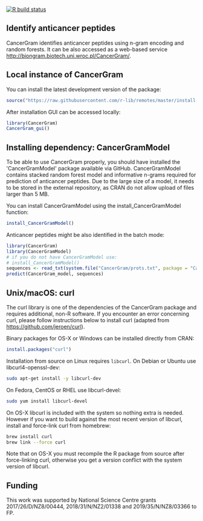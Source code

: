 [![R build status](https://github.com/BioGenies/CancerGram/workflows/R-CMD-check/badge.svg)](https://github.com/BioGenies/CancerGram/actions)


Identify anticancer peptides
-------------------------

CancerGram identifies anticancer peptides using n-gram encoding and random forests. It can be also accessed as a web-based service http://biongram.biotech.uni.wroc.pl/CancerGram/. 

Local instance of CancerGram
------------------------

You can install the latest development version of the package:

```R
source("https://raw.githubusercontent.com/r-lib/remotes/master/install-github.R")$value("BioGenies/CancerGram")
```

After installation GUI can be accessed locally:

```R
library(CancerGram)
CancerGram_gui()
```


Installing dependency: CancerGramModel
------------------------
To be able to use CancerGram properly, you should have installed the 'CancerGramModel' package available via GitHub. 
CancerGramModel contains stacked random forest model and informative n-grams required for prediction of anticancer peptides.
Due to the large size of a model, it needs to be stored in the external repository, as CRAN do not allow upload of files
larger than 5 MB. 

You can install CancerGramModel using the install_CancerGramModel function:

```R
install_CancerGramModel()
```

Anticancer peptides might be also identified in the batch mode:

```R
library(CancerGram)
library(CancerGramModel)
# if you do not have CancerGramModel use:
# install_CancerGramModel()
sequences <- read_txt(system.file("CancerGram/prots.txt", package = "CancerGram"))
predict(CancerGram_model, sequences)
```

Unix/macOS: curl
------------------------

The curl library is one of the dependencies of the CancerGram package and requires additional, non-R software. If you encounter an error concerning curl, please follow instructions below to install curl (adapted from https://github.com/jeroen/curl).

Binary packages for OS-X or Windows can be installed directly from CRAN:

```r
install.packages("curl")
```

Installation from source on Linux requires `libcurl`. On Debian or Ubuntu use libcurl4-openssl-dev:

```bash
sudo apt-get install -y libcurl-dev
```

On Fedora, CentOS or RHEL use libcurl-devel:

```bash
sudo yum install libcurl-devel
```

On OS-X libcurl is included with the system so nothing extra is needed. However if you want to build against the most recent version of libcurl, install and force-link curl from homebrew:

```bash
brew install curl
brew link --force curl
```

Note that on OS-X you must recompile the R package from source after force-linking curl, otherwise you get a version conflict with the system version of libcurl.

Funding
------------------------
This work was supported by National Science Centre grants 2017/26/D/NZ8/00444, 2018/31/N/NZ2/01338 and 2019/35/N/NZ8/03366 to FP.
